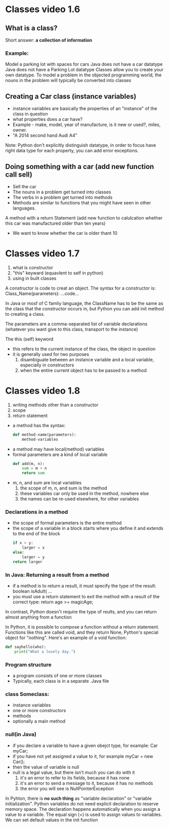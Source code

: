 # Classes video 1.6
## What is a class?
Short answer: **a collection of information**

### Example:
Model a parking lot with spaces for cars
Java does not have a car datatype
Java does not have a Parking Lot datatype
Classes allow you to create your own datatype.
To model a problem in the objected programming world, the nouns in the problem will typically be converted into classes

## Creating a Car class (instance variables)
- instance variables are basically the properties of an "instance" of the class in question
- what properties does a car have?
- Example - make, model, year of manufacture, is it new or used?, miles, owner.
- "A 2014 second hand Audi A4"

Note: Python don't explicitly distinguish datatype, in order to focus have right data type for each property, you can add error exceptions. 

## Doing something with a car (add new function call sell)
- Sell the car
- The nouns in a problem get turned into classes
- The verbs in a problem get turned into methods
- Methods are similar to functions that you might have seen in other languages.

A method with a return Statement (add new function to calulcation whether this car was manufactured older than ten years)
- We want to know whether the car is older thant 10

# Classes video 1.7
1. what is constructor
2. "this" keyward (equavlent to self in python)
3. using in built classes

A constructor is code to creat an object.
The syntax for a constructor is:
Class_Name(parameters):
    ...code...

In Java or mosf of C famliy language, the ClassName has to be the same as the class that the constructor occurs in, but Python you can add init method to creating a class.

The parameters are a comma-separated list of variable declarations (whatever you want give to this class, transport to the instance)

The this (self) keyword
- this refers to the current instance of the class, the object in question
- it is generally used for two purposes
    1. disambiguate between an instance variable and a local variable, especially in constructors
    2. when the entire current object has to be passed to a method

# Classes video 1.8
1. writing methods other than a constructor
2. scope
3. return statement

- a method has the syntax:
    ```python
    def method-name(parameters):
        method-variables
    ```
- a method may have local(method) variables
- formal parameters are a kind of local variable
    ```python
    def add(m, n):
        sum = m + n
        return sum
    ```
- m, n, and sum are local variables
    1. the scope of m, n, and sum is the method
    2. these variables car only be used in the method, nowhere else
    3. the names can be re-used elsewhere, for other variables

### Declarations in a method
- the scope of formal parameters is the entire method
- the scope of a variable in a block starts where you define it and extends to the end of the block
    ```python
    if x > y:
        larger = x
    else:
        larger = y
    return larger
    ```
### In Java: Returning a result from a method
- if a method is to return a result, it must specify the type of the result: boolean isAdult( ...
- you must use a return statement to exit the method with a result of the correct type: return age >= magicAge;

In contrast, Python doesn't require the type of reults, and you can return almost anything from a function

In Python, it is possible to compose a function without a return statement. Functions like this are called void, and they return None, Python's special object for "nothing". Here's an example of a void function:
```python
def sayhello(who):
    print("What a lovely day.")
```
### Program structure
- a program consists of one or more classes
- Typically, each class is in a separate .Java file

### class Someclass:
- instance variables
- one or more constructors
- methods
- optionally a main method

### null(in Java)
- if you declare a variable to have a given obejct type, 
for example: Car myCar;
- if you have not yet assigned a value to it,
for example myCar = new Car();
- then the value of variable is null
- null is a legal value, but there isn't much you can do with it
    1. it's an error to refer to its fields, because it has none
    2. it's an error to send a message to it, because it has no methods
    3. the error you will see is NullPointerException

In Pyhton, there is **no such thing** as "variable declaration" or "variable initialization". 
Python variables do not need explicit declaration to reserve memory space. The declaration happens automatically when you assign a value to a variable. The equal sign (=) is used to assign values to variables.
We can set default values in the init function